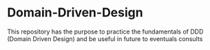 # Domain-Driven-Design
This repository has the purpose to practice the fundamentals of DDD (Domain Driven Design) and be useful in future to eventuals consults
